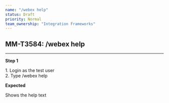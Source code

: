 ```yaml
---
name: "/webex help"
status: Draft
priority: Normal
team_ownership: "Integration Frameworks"
---
```


## MM-T3584: /webex help

---

**Step 1**

1\. Login as the test user\
2\. Type /webex help

**Expected**

Shows the help text
